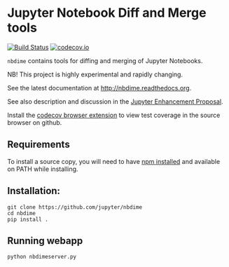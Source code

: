 # Jupyter Notebook Diff and Merge tools

[![Build Status](https://travis-ci.org/jupyter/nbdime.svg?branch=master)](https://travis-ci.org/jupyter/nbdime) [![codecov.io](https://codecov.io/github/jupyter/nbdime/coverage.svg?branch=master)](https://codecov.io/github/jupyter/nbdime?branch=master)

`nbdime` contains tools for diffing and merging of Jupyter Notebooks.

NB! This project is highly experimental and rapidly changing.

See the latest documentation at http://nbdime.readthedocs.org.

See also description and discussion in the [Jupyter Enhancement Proposal](https://github.com/jupyter/enhancement-proposals/pull/8).

Install the [codecov browser extension](https://github.com/codecov/browser-extension#codecov-extension) to view test coverage in the source browser on github.

## Requirements

To install a source copy, you will need to have [npm installed](https://nodejs.org/en/download/) and available on PATH while installing.

## Installation:

    git clone https://github.com/jupyter/nbdime
    cd nbdime
    pip install .

## Running webapp

    python nbdimeserver.py
